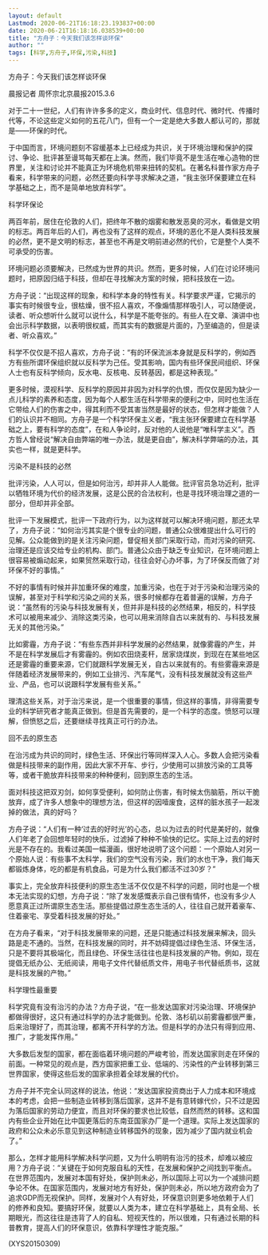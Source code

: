 ```yaml
---
layout: default
Lastmod: 2020-06-21T16:18:23.193837+00:00
date: 2020-06-21T16:18:16.038539+00:00
title: "方舟子：今天我们该怎样谈环保"
author: ""
tags: [科学,方舟子,环保,污染,科技]
---
```


方舟子：今天我们该怎样谈环保

晨报记者  周怀宗北京晨报2015.3.6

对于二十一世纪，人们有许许多多的定义，商业时代、信息时代、微时代、传播时代等，不论这些定义如何的五花八门，但有一个一定是绝大多数人都认可的，那就是——环保的时代。

于中国而言，环境问题刻不容缓基本上已经成为共识，关于环境治理和保护的探讨、争论、批评甚至谩骂每天都在上演。然而，我们毕竟不是生活在唯心造物的世界里，关注和讨论并不能真正为环境危机带来扭转的契机。在著名科普作家方舟子看来，科学带来的问题，必然还要向科学寻求解决之道，“我主张环保要建立在科学基础之上，而不是简单地放弃科学”。

科学环保论

两百年前，居住在伦敦的人们，把终年不散的烟雾和散发恶臭的河水，看做是文明的标志。两百年后的人们，再也没有了这样的观点，环境的恶化不是人类科技发展的必然，更不是文明的标志，甚至也不再是文明前进必然的代价，它是整个人类不可承受的伤害。

环境问题必须要解决，已然成为世界的共识。然而，更多时候，人们在讨论环境问题时，把原因归结于科技，但却在寻找解决方案的时候，把科技放在一边。

方舟子说：“出现这样的现象，和科学本身的特性有关。科学要求严谨，它揭示的事实有时候很专业，很枯燥，很不招人喜欢，不像煽情那样吸引人，可以随便说，读者、听众想听什么就可以说什么，科学是不能夸张的。有些人在文章、演讲中也会出示科学数据，以表明很权威，而其实有的数据是片面的，乃至编造的，但是读者、听众喜欢。”

科学不仅仅是不招人喜欢，方舟子说：“有的环保流派本身就是反科学的，例如西方有些所谓环保组织就以反科学为己任。受其影响，国内有些环保民间组织、环保人士也有反科学倾向，反水电、反核电、反转基因，都是这种表现。”

更多时候，漠视科学、反科学的原因并非因为对科学的仇恨，而仅仅是因为缺少一点儿科学的素养和态度，因为每个人都生活在科学带来的便利之中，同时也生活在它带给人们的伤害之中，得其利而不受其害当然是最好的状态，但怎样才能做？人们的认识并不相同。方舟子是一个科学环保主义者，“我主张环保要建立在科学基础之上，要有科学的态度”，在和人争论时，反对他的人说他是“唯科学主义”。西方哲人曾经说“解决自由弊端的唯一办法，就是更自由”，解决科学弊端的办法，其实也一样，就是更科学。

污染不是科技的必然

批评污染，人人可以，但是如何治污，却并非人人能做。批评官员急功近利，批评以牺牲环境为代价的经济发展，这是公民的合法权利，也是寻找环境治理之道的一部分，但却并非全部。

批评一下发展模式，批评一下政府行为，以为这样就可以解决环境问题，那还太早了，方舟子说：“如何治污其实是个很专业的问题，普通公众很难提出什么可行的见解。公众能做到的是关注污染问题，督促相关部门采取行动，而对污染的研究、治理还是应该交给专业的机构、部门。普通公众由于缺乏专业知识，在环境问题上很容易被煽动起来，如果贸然采取行动，往往会好心办坏事，为了环保反而做了对环保不好的事情。”

不好的事情有时候并非加重环保的难度，加重污染，也在于对于污染和治理污染的误解，甚至对于科学和污染之间的关系，很多时候都存在着普遍的误解，方舟子说：“虽然有的污染与科技发展有关，但并非是科技的必然结果，相反的，科学技术可以被用来减少、消除这类污染，也可以用来消除自古以来就有的、与科技发展无关的其他污染。”

比如雾霾，方舟子说：“有些东西并非科学发展的必然结果，就像雾霾的产生，并不是在科学发展后才有雾霾的。例如农田烧麦秆，居家烧煤炭，到现在在某些地区还是雾霾的重要来源，它们就跟科学发展无关，自古以来就有的。有些雾霾来源是伴随着经济发展带来的，例如工业排污、汽车尾气，没有科技发展就没有这些产业、产品，也可以说跟科学发展有些关系。”

理清这些关系，对于治污来说，是一个很重要的事情，但这样的事情，非得需要专业的科学研究者才能真正做到。但是首先需要的，是一个科学的态度。愤怒可以理解，但愤怒之后，还要继续寻找真正可行的办法。

回不去的原生态

在治污成为共识的同时，绿色生活、环保出行等同样深入人心。多数人会把污染看做是科技带来的副作用，因此大家不开车、步行，少使用可以排放污染的工具等等，或者干脆放弃科技带来的种种便利，回到原生态的生活。

面对科技这把双刃剑，如何享受便利，如何防止伤害，有时候太伤脑筋，所以干脆放弃，成了许多人想象中的理想方法，但这样的因噎废食，这样的脏水孩子一起泼掉的做法，真的好吗？

方舟子说：“人们有一种‘过去的好时光’的心态，总以为过去的时代是美好的，就像人们年老了会回想年轻时的快乐，过滤掉了种种不愉快的记忆。实际上过去的好时光是不存在的。我看过美国一幅漫画，很好地说明了这个问题：一个原始人对另一个原始人说：有些事不太科学，我们的空气没有污染，我们的水也干净，我们每天都锻炼身体，吃的都是有机食品，可是为什么我们都活不过30岁？”

事实上，完全放弃科技便利的原生态生活不仅仅是不科学的问题，同时也是一个根本无法实现的幻想，方舟子说：“除了发发感慨表示自己很有情怀，也没有多少人愿意真正过所谓原生态生活。那些提倡过原生态生活的人，往往自己就开着豪车、住着豪宅、享受着科技发展的好处。”

在方舟子看来，“对于科技发展带来的问题，还是只能通过科技发展来解决，回头路是走不通的。当然，在科技发展的同时，并不妨碍提倡过绿色生活、环保生活，只是不要将其极端化，而且绿色、环保生活往往也是科技发展的产物。例如，现在提倡无纸办公、无纸阅读，用电子文件代替纸质文件，用电子书代替纸质书，这就是科技发展的产物。”

科学理性最重要

科学究竟有没有治污的办法？方舟子说，“在一些发达国家对污染治理、环境保护都做得很好，这只有通过科学的办法才能做到。伦敦、洛杉矶以前雾霾都很严重，后来治理好了，而其治理，都离不开科学的方法。但是科学的办法只有得到应用、推广，才能发挥作用。”

大多数后发型的国家，都在面临着环境问题的严峻考验，而发达国家则走在环保的前面。一种常见的观点是，西方国家把重工业、低端的、污染性的产业转移到第三世界国家，使得这些后发的国家承担着全球发展的代价。

方舟子并不完全认同这样的说法，他说：“发达国家投资商出于人力成本和环境成本的考虑，会把一些制造业转移到落后国家，这并不是有意转嫁代价，只不过是因为落后国家的劳动力便宜，而且对环保的要求也比较低，自然而然的转移。这和国内有些企业开始在比中国更落后的东南亚国家办厂是一个道理。实际上发达国家的政府和公众未必乐意见到这种制造业转移国外的现象，因为减少了国内就业机会了。”

那么，怎样才能用科学解决科学问题，又为什么明明有治污的技术，却难以被应用？方舟子说：“关键在于如何克服自私的天性，在发展和保护之间找到平衡点。在世界范围内，发展对本国有好处，保护则未必，所以国际上可以为一个减排问题争论不休。在国家范围内，发展对地方有好处，保护则未必，所以地方政府会为了追求GDP而无视保护。同样，发展对个人有好处，环保意识则更多地依赖于人们的修养和良知。要搞好环保，就要以人类为本，建立在科学基础上，具有全局、长期眼光，而这往往是违背了人的自私、短视天性的，所以很难，只有通过长期的科普教育，提高人们的环保意识，依靠科学理性才能克服。”

(XYS20150309)

